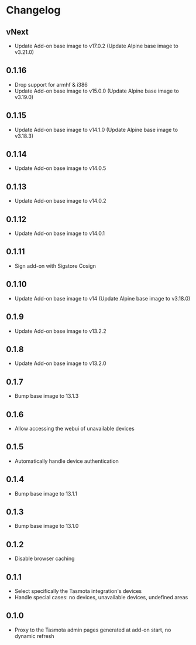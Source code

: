 # Changelog

## vNext

- Update Add-on base image to v17.0.2 (Update Alpine base image to v3.21.0)

## 0.1.16

- Drop support for armhf & i386
- Update Add-on base image to v15.0.0 (Update Alpine base image to v3.19.0)

## 0.1.15

- Update Add-on base image to v14.1.0 (Update Alpine base image to v3.18.3)

## 0.1.14

- Update Add-on base image to v14.0.5

## 0.1.13

- Update Add-on base image to v14.0.2

## 0.1.12

- Update Add-on base image to v14.0.1

## 0.1.11

- Sign add-on with Sigstore Cosign

## 0.1.10

- Update Add-on base image to v14 (Update Alpine base image to v3.18.0)

## 0.1.9

- Update Add-on base image to v13.2.2

## 0.1.8

- Update Add-on base image to v13.2.0

## 0.1.7

- Bump base image to 13.1.3

## 0.1.6

- Allow accessing the webui of unavailable devices

## 0.1.5

- Automatically handle device authentication

## 0.1.4

- Bump base image to 13.1.1

## 0.1.3

- Bump base image to 13.1.0

## 0.1.2

- Disable browser caching

## 0.1.1

- Select specifically the Tasmota integration's devices
- Handle special cases: no devices, unavailable devices, undefined areas

## 0.1.0

- Proxy to the Tasmota admin pages generated at add-on start, no dynamic refresh
